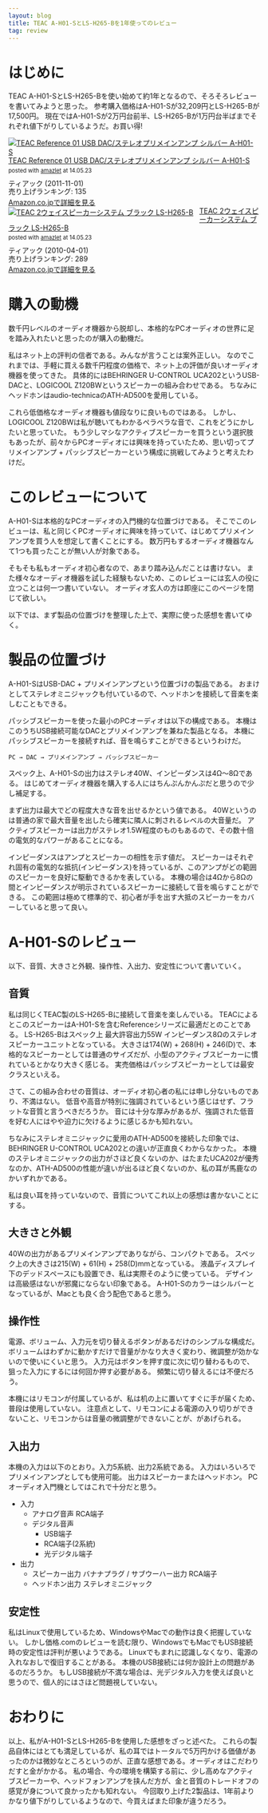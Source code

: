 ```yaml
---
layout: blog
title: TEAC A-H01-SとLS-H265-Bを1年使ってのレビュー
tag: review
---
```




# はじめに

TEAC A-H01-SとLS-H265-Bを使い始めて約1年となるので、そろそろレビューを書いてみようと思った。
参考購入価格はA-H01-Sが32,209円とLS-H265-Bが17,500円。
現在ではA-H01-Sが2万円台前半、LS-H265-Bが1万円台半ばまでそれぞれ値下がりしているようだ。お買い得!

<div class="amazlet-box" style="margin-bottom:0px;"><div class="amazlet-image" style="float:left;margin:0px 12px 1px 0px;"><a href="http://www.amazon.co.jp/exec/obidos/ASIN/B005YV919Q/xmisao-22/ref=nosim/" name="amazletlink" target="_blank"><img src="http://ecx.images-amazon.com/images/I/41aMc4-VgYL._SL160_.jpg" alt="TEAC Reference 01 USB DAC/ステレオプリメインアンプ シルバー A-H01-S" style="border: none;" /></a></div><div class="amazlet-info" style="line-height:120%; margin-bottom: 10px"><div class="amazlet-name" style="margin-bottom:10px;line-height:120%"><a href="http://www.amazon.co.jp/exec/obidos/ASIN/B005YV919Q/xmisao-22/ref=nosim/" name="amazletlink" target="_blank">TEAC Reference 01 USB DAC/ステレオプリメインアンプ シルバー A-H01-S</a><div class="amazlet-powered-date" style="font-size:80%;margin-top:5px;line-height:120%">posted with <a href="http://www.amazlet.com/" title="amazlet" target="_blank">amazlet</a> at 14.05.23</div></div><div class="amazlet-detail">ティアック (2011-11-01)<br />売り上げランキング: 135<br /></div><div class="amazlet-sub-info" style="float: left;"><div class="amazlet-link" style="margin-top: 5px"><a href="http://www.amazon.co.jp/exec/obidos/ASIN/B005YV919Q/xmisao-22/ref=nosim/" name="amazletlink" target="_blank">Amazon.co.jpで詳細を見る</a></div></div></div><div class="amazlet-footer" style="clear: left"></div></div>

<div class="amazlet-box" style="margin-bottom:0px;"><div class="amazlet-image" style="float:left;margin:0px 12px 1px 0px;"><a href="http://www.amazon.co.jp/exec/obidos/ASIN/B00454GJNY/xmisao-22/ref=nosim/" name="amazletlink" target="_blank"><img src="http://ecx.images-amazon.com/images/I/41GvMg3SGsL._SL160_.jpg" alt="TEAC 2ウェイスピーカーシステム ブラック LS-H265-B" style="border: none;" /></a></div><div class="amazlet-info" style="line-height:120%; margin-bottom: 10px"><div class="amazlet-name" style="margin-bottom:10px;line-height:120%"><a href="http://www.amazon.co.jp/exec/obidos/ASIN/B00454GJNY/xmisao-22/ref=nosim/" name="amazletlink" target="_blank">TEAC 2ウェイスピーカーシステム ブラック LS-H265-B</a><div class="amazlet-powered-date" style="font-size:80%;margin-top:5px;line-height:120%">posted with <a href="http://www.amazlet.com/" title="amazlet" target="_blank">amazlet</a> at 14.05.23</div></div><div class="amazlet-detail">ティアック (2010-04-01)<br />売り上げランキング: 289<br /></div><div class="amazlet-sub-info" style="float: left;"><div class="amazlet-link" style="margin-top: 5px"><a href="http://www.amazon.co.jp/exec/obidos/ASIN/B00454GJNY/xmisao-22/ref=nosim/" name="amazletlink" target="_blank">Amazon.co.jpで詳細を見る</a></div></div></div><div class="amazlet-footer" style="clear: left"></div></div>

# 購入の動機

数千円レベルのオーディオ機器から脱却し、本格的なPCオーディオの世界に足を踏み入れたいと思ったのが購入の動機だ。

私はネット上の評判の信者である。みんなが言うことは案外正しい。
なのでこれまでは、手軽に買える数千円程度の価格で、ネット上の評価が良いオーディオ機器を使ってきた。
具体的にはBEHRINGER U-CONTROL UCA202というUSB-DACと、LOGICOOL Z120BWというスピーカーの組み合わせである。
ちなみにヘッドホンはaudio-technicaのATH-AD500を愛用している。

これら低価格なオーディオ機器も値段なりに良いものではある。
しかし、LOGICOOL Z120BWは私が聴いてもわかるペラペラな音で、これをどうにかしたいと思っていた。
もう少しマシなアクティブスピーカーを買うという選択肢もあったが、前々からPCオーディオには興味を持っていたため、思い切ってプリメインアンプ + パッシブスピーカーという構成に挑戦してみようと考えたわけだ。

# このレビューについて

A-H01-Sは本格的なPCオーディオの入門機的な位置づけである。
そこでこのレビューは、私と同じくPCオーディオに興味を持っていて、はじめてプリメインアンプを買う人を想定して書くことにする。
数万円もするオーディオ機器なんて1つも買ったことが無い人が対象である。

そもそも私もオーディオ初心者なので、あまり踏み込んだことは書けない。
また様々なオーディオ機器を試した経験もないため、このレビューには玄人の役に立つことは何一つ書いていない。
オーディオ玄人の方は即座にこのページを閉じて欲しい。

以下では、まず製品の位置づけを整理した上で、実際に使った感想を書いてゆく。

# 製品の位置づけ

A-H01-SはUSB-DAC + プリメインアンプという位置づけの製品である。
おまけとしてステレオミニジャックも付いているので、ヘッドホンを接続して音楽を楽しむこともできる。

パッシブスピーカーを使った最小のPCオーディオは以下の構成である。
本機はこのうちUSB接続可能なDACとプリメインアンプを兼ねた製品となる。
本機にパッシブスピーカーを接続すれば、音を鳴らすことができるというわけだ。

~~~~
PC → DAC → プリメインアンプ → パッシブスピーカー
~~~~

スペック上、A-H01-Sの出力はステレオ40W、インピーダンスは4Ω〜8Ωである。
はじめてオーディオ機器を購入する人にはちんぷんかんぷだと思うので少し補足する。

まず出力は最大でどの程度大きな音を出せるかという値である。
40Wというのは普通の家で最大音量を出したら確実に隣人に刺されるレベルの大音量だ。
アクティブスピーカーは出力がステレオ1.5W程度のものもあるので、その数十倍の電気的なパワーがあることになる。

インピーダンスはアンプとスピーカーの相性を示す値だ。
スピーカーはそれぞれ固有の電気的な抵抗(インピーダンス)を持っているが、このアンプがどの範囲のスピーカーを良好に駆動できるかを表している。
本機の場合は4Ωから8Ωの間とインピーダンスが明示されているスピーカーに接続して音を鳴らすことができる。
この範囲は極めて標準的で、初心者が手を出す大抵のスピーカーをカバーしていると思って良い。

# A-H01-Sのレビュー

以下、音質、大きさと外観、操作性、入出力、安定性について書いていく。

## 音質

私は同じくTEAC製のLS-H265-Bに接続して音楽を楽しんでいる。
TEACによるとこのスピーカーはA-H01-Sを含むReferenceシリーズに最適だとのことである。
LS-H265-Bはスペック上 最大許容出力55W インピーダンス8Ωのステレオスピーカーユニットとなっている。
大きさは174(W) + 268(H) + 246(D)で、本格的なスピーカーとしては普通のサイズだが、小型のアクティブスピーカーに慣れているとかなり大きく感じる。
実売価格はパッシブスピーカーとしては最安クラスといえる。

さて、この組み合わせの音質は、オーディオ初心者の私には申し分ないものであり、不満はない。
低音や高音が特別に強調されているという感じはせず、フラットな音質と言うべきだろうか。
音には十分な厚みがあるが、強調された低音を好む人にはやや迫力に欠けるように感じるかも知れない。

ちなみにステレオミニジャックに愛用のATH-AD500を接続した印象では、BEHRINGER U-CONTROL UCA202との違いが正直良くわからなかった。
本機のステレオミニジャックの出力がさほど良くないのか、はたまたUCA202が優秀なのか、ATH-AD500の性能が違いが出るほど良くないのか、私の耳が馬鹿なのかいずれかである。

私は良い耳を持っていないので、音質についてこれ以上の感想は書かないことにする。

## 大きさと外観

40Wの出力があるプリメインアンプでありながら、コンパクトである。
スペック上の大きさは215(W) + 61(H) + 258(D)mmとなっている。
液晶ディスプレイ下のデッドスペースにも設置でき、私は実際そのように使っている。
デザインは高級感はないが邪魔にならない印象である。
A-H01-Sのカラーはシルバーとなっているが、Macとも良く合う配色であると思う。

## 操作性

電源、ボリューム、入力元を切り替えるボタンがあるだけのシンプルな構成だ。
ボリュームはわずかに動かすだけで音量がかなり大きく変わり、微調整が効かないので使いにくいと思う。
入力元はボタンを押す度に次に切り替わるもので、狙った入力にするには何回か押す必要がある。
頻繁に切り替えるには不便だろう。

本機にはリモコンが付属しているが、私は机の上に置いてすぐに手が届くため、普段は使用していない。
注意点として、リモコンによる電源の入り切りができないこと、リモコンからは音量の微調整ができないことが、があげられる。

## 入出力

本機の入力は以下のとおり。入力5系統、出力2系統である。
入力はいろいろでプリメインアンプとしても使用可能。
出力はスピーカーまたはヘッドホン。
PCオーディオ入門機としてはこれで十分だと思う。

- 入力
  - アナログ音声 RCA端子
  - デジタル音声
    - USB端子
    - RCA端子(2系統)
    - 光デジタル端子
- 出力
  - スピーカー出力 バナナプラグ / サブウーハー出力 RCA端子
  - ヘッドホン出力 ステレオミニジャック

## 安定性

私はLinuxで使用しているため、WindowsやMacでの動作は良く把握していない。
しかし価格.comのレビューを読む限り、WindowsでもMacでもUSB接続時の安定性は評判が悪いようである。
Linuxでもまれに認識しなくなり、電源の入れなおしで復旧することがある。
本機のUSB接続には何か設計上の問題があるのだろうか。
もしUSB接続が不満な場合は、光デジタル入力を使えば良いと思うので、個人的にはさほど問題視していない。

# おわりに

以上、私がA-H01-SとLS-H265-Bを使用した感想をざっと述べた。
これらの製品自体にはとても満足しているが、私の耳ではトータルで5万円かける価値があったのかは微妙なところというのが、正直な感想である。オーディオはこだわりだすと金がかかる。
私の場合、今の環境を構築する前に、少し高めなアクティブスピーカーや、ヘッドフォンアンプを挟んだ方が、金と音質のトレードオフの感覚が身について良かったかも知れない。
今回取り上げた2製品は、1年前よりかなり値下がりしているようなので、今買えばまた印象が違うだろう。
